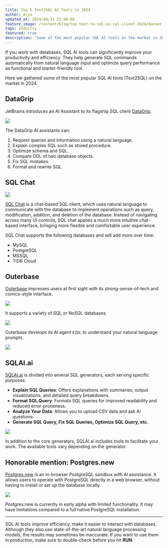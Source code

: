 ```yaml
---
title: Top 5 Text2SQL AI Tools in 2024
author: Arya
updated_at: 2024/09/11 12:00:00
feature_image: /content/blog/top-text-to-sql-ai-sql-client-2024/banner.webp
tags: Industry
featured: true
description: 'Some of the most popular SQL AI tools on the market in 2024.'
---
```


If you work with databases, SQL AI tools can significantly improve your productivity and efficiency. They help generate SQL commands automatically from natural language input and optimize query performance as functional and starter-friendly tool.

Here we gathered some of the most popular SQL AI tools (Text2SQL) on the market in 2024.

## DataGrip

JetBrains introduces an AI Assistant to its flagship SQL client [DataGrip](https://www.jetbrains.com/datagrip/).

![](/content/blog/top-text-to-sql-ai-sql-client-2024/datagrip.webp)

The DataGrip AI assistants can:

1. Request queries and information using a natural language.
1. Explain complex SQL such as stored procedure.
1. Optimize schema and SQL.
1. Compare DDL of two database objects.
1. Fix SQL mistakes.
1. Format and rewrite SQL.

## SQL Chat

![](/content/blog/top-text-to-sql-ai-sql-client-2024/sqlchat.webp)

[SQL Chat](https://www.sqlchat.ai/) is a chat-based SQL client, which uses natural language to communicate with the database to implement operations such as query, modification, addition, and deletion of the database. Instead of navigating across many UI controls, SQL chat applies a much more intuitive chat-based interface, bringing more flexible and comfortable user experience.

SQL Chat supports the following databases and will add more over time:

- MySQL
- PostgreSQL
- MSSQL
- TiDB Cloud

## Outerbase

[Outerbase](https://www.outerbase.com/) impresses users at first sight with its strong-sense-of-tech and comics-style interface.

![](/content/blog/top-text-to-sql-ai-sql-client-2024/outerbase.webp)

It supports a variety of SQL or NoSQL databases.

![](/content/blog/top-text-to-sql-ai-sql-client-2024/outerbase-database.webp)

Outerbase develops its AI agent `EZQL` to understand your natural language prompts.

![](/content/blog/top-text-to-sql-ai-sql-client-2024/outerbaseai.webp)

## SQLAI.ai

[SQLAI.ai](https://www.sqlai.ai/) is divided into several SQL generators, each serving specific purposes:

- **Explain SQL Queries**: Offers explanations with summaries, output visualizations, and detailed query breakdowns.
- **Format SQL Query**: Formats SQL queries for improved readability and reduced error-proneness.
- **Analyze Your Data**: Allows you to upload CSV data and ask AI questions.
- **Generate SQL Query, Fix SQL Queries, Optimize SQL Query, etc.**

![](/content/blog/top-text-to-sql-ai-sql-client-2024/sqlai.webp)

In addition to the core generators, SQLAI.ai includes tools to facilitate your work. The available tools vary depending on the generator.

## Honorable mention: Postgres.new

[Postgres.new](https://postgres.new/) is an in-browser PostgreSQL sandbox with AI assistance. It allows users to operate with PostgreSQL directly in a web browser, without having to install or set up the database locally.

![](/content/blog/top-text-to-sql-ai-sql-client-2024/postgresnew.webp)

Postgres.new is currently in early alpha with limited functionality. It may have limitations compared to a full native PostgreSQL installation.

---

SQL AI tools improve efficiency, make it easier to interact with databases. Although they also use state-of-the-art natural language processing models, the results may sometimes be inaccurate. If you want to use them in production, make sure to double-check before you hit **RUN**.
